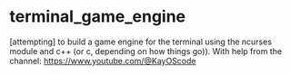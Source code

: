 # terminal_game_engine
[attempting] to build a game engine for the terminal using the ncurses module and c++ (or c, depending on how things go)).
With help from the channel: https://www.youtube.com/@KayOScode

